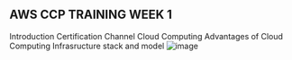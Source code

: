  ## AWS CCP TRAINING WEEK 1 
Introduction
Certification Channel
Cloud Computing 
Advantages of Cloud Computing
Infrasructure stack and model
![image](https://user-images.githubusercontent.com/71001536/173183228-42c44301-96ce-48e7-a9b3-95042ce239f2.png)

